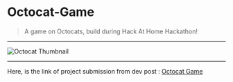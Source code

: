 # Octocat-Game
>A game on Octocats, build during Hack At Home Hackathon!
---
![Octocat Thumbnail](https://jabaltorres.com/wp-content/uploads/2018/02/octocat-jetpack.png)
___
Here, is the link of project submission from dev post :
[Octocat Game](https://devpost.com/software/octocat-game)
